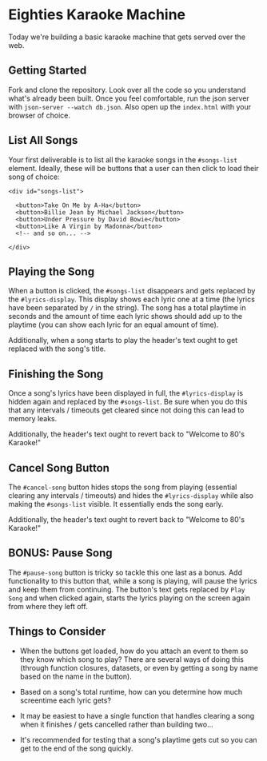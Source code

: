 # Eighties Karaoke Machine

Today we're building a basic karaoke machine that gets served over the web.

## Getting Started

Fork and clone the repository. Look over all the code so you understand what's already been built. Once you feel comfortable, run the json server with `json-server --watch db.json`. Also open up the `index.html` with your browser of choice.

## List All Songs

Your first deliverable is to list all the karaoke songs in the `#songs-list` element. Ideally, these will be buttons that a user can then click to load their song of choice:

```
<div id="songs-list">

  <button>Take On Me by A-Ha</button>
  <button>Billie Jean by Michael Jackson</button>
  <button>Under Pressure by David Bowie</button>
  <button>Like A Virgin by Madonna</button>
  <!-- and so on... -->

</div>
```

## Playing the Song

When a button is clicked, the `#songs-list` disappears and gets replaced by the `#lyrics-display`. This display shows each lyric one at a time (the lyrics have been separated by `/` in the string). The song has a total playtime in seconds and the amount of time each lyric shows should add up to the playtime (you can show each lyric for an equal amount of time).

Additionally, when a song starts to play the header's text ought to get replaced with the song's title.

## Finishing the Song

Once a song's lyrics have been displayed in full, the `#lyrics-display` is hidden again and replaced by the `#songs-list`. Be sure when you do this that any intervals / timeouts get cleared since not doing this can lead to memory leaks.

Additionally, the header's text ought to revert back to "Welcome to 80's Karaoke!"

## Cancel Song Button

The `#cancel-song` button hides stops the song from playing (essential clearing any intervals / timeouts) and hides the `#lyrics-display` while also making the `#songs-list` visible. It essentially ends the song early.

Additionally, the header's text ought to revert back to "Welcome to 80's Karaoke!"

## BONUS: Pause Song

The `#pause-song` button is tricky so tackle this one last as a bonus. Add functionality to this button that, while a song is playing, will pause the lyrics and keep them from continuing. The button's text gets replaced by `Play Song` and when clicked again, starts the lyrics playing on the screen again from where they left off.

## Things to Consider

- When the buttons get loaded, how do you attach an event to them so they know which song to play? There are several ways of doing this (through function closures, datasets, or even by getting a song by name based on the name in the button).

- Based on a song's total runtime, how can you determine how much screentime each lyric gets?

- It may be easiest to have a single function that handles clearing a song when it finishes / gets cancelled rather than building two...

- It's recommended for testing that a song's playtime gets cut so you can get to the end of the song quickly.

